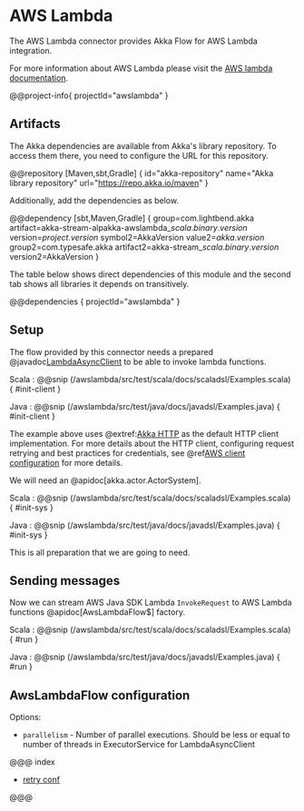 # AWS Lambda

The AWS Lambda connector provides Akka Flow for AWS Lambda integration.

For more information about AWS Lambda please visit the [AWS lambda documentation](https://docs.aws.amazon.com/lambda/index.html).

@@project-info{ projectId="awslambda" }

## Artifacts

The Akka dependencies are available from Akka's library repository. To access them there, you need to configure the URL for this repository.

@@repository [Maven,sbt,Gradle] {
id="akka-repository"
name="Akka library repository"
url="https://repo.akka.io/maven"
}

Additionally, add the dependencies as below.

@@dependency [sbt,Maven,Gradle] {
  group=com.lightbend.akka
  artifact=akka-stream-alpakka-awslambda_$scala.binary.version$
  version=$project.version$
  symbol2=AkkaVersion
  value2=$akka.version$
  group2=com.typesafe.akka
  artifact2=akka-stream_$scala.binary.version$
  version2=AkkaVersion
}

The table below shows direct dependencies of this module and the second tab shows all libraries it depends on transitively.

@@dependencies { projectId="awslambda" }

## Setup

The flow provided by this connector needs a prepared @javadoc[LambdaAsyncClient](software.amazon.awssdk.services.lambda.LambdaAsyncClient) to be able to invoke lambda functions.

Scala
: @@snip (/awslambda/src/test/scala/docs/scaladsl/Examples.scala) { #init-client }

Java
: @@snip (/awslambda/src/test/java/docs/javadsl/Examples.java) { #init-client }

The example above uses @extref:[Akka HTTP](akka-http:) as the default HTTP client implementation. For more details about the HTTP client, configuring request retrying and best practices for credentials, see @ref[AWS client configuration](aws-shared-configuration.md) for more details.

We will need an @apidoc[akka.actor.ActorSystem].

Scala
: @@snip (/awslambda/src/test/scala/docs/scaladsl/Examples.scala) { #init-sys }

Java
: @@snip (/awslambda/src/test/java/docs/javadsl/Examples.java) { #init-sys }

This is all preparation that we are going to need.

## Sending messages

Now we can stream AWS Java SDK Lambda `InvokeRequest` to AWS Lambda functions
@apidoc[AwsLambdaFlow$] factory.

Scala
: @@snip (/awslambda/src/test/scala/docs/scaladsl/Examples.scala) { #run }

Java
: @@snip (/awslambda/src/test/java/docs/javadsl/Examples.java) { #run }

## AwsLambdaFlow configuration

Options:

 - `parallelism` - Number of parallel executions. Should be less or equal to number of threads in ExecutorService for LambdaAsyncClient 

@@@ index

* [retry conf](aws-shared-configuration.md)

@@@
